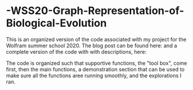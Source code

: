 # -WSS20-Graph-Representation-of-Biological-Evolution

This is an organized version of the code associated with my project for the Wolfram summer school 2020.
The blog post can be found here:
and a complete version of the code with with descriptions, here:

The code is organized such that supportive functions, the "tool box", come first, then the main functions, 
a demonstration section that can be used to make sure all the functions aree running smoothly, and the explorations I ran.
